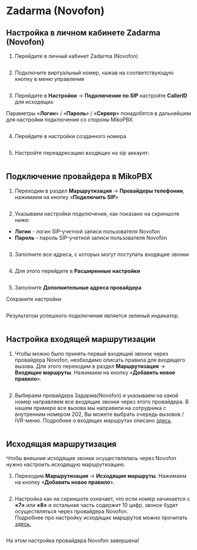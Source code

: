 # Zadarma (Novofon)

## Настройка в личном кабинете Zadarma (Novofon) <a href="#nastrojka_v_lichnom_kabinete_zadarma_novofon" id="nastrojka_v_lichnom_kabinete_zadarma_novofon"></a>

1. Перейдите в личный кабинет Zadarma (Novofon)

<figure><img src="../../.gitbook/assets/1 (26).png" alt=""><figcaption></figcaption></figure>

2. Подключите виртуальный номер, нажав на соответствующую кнопку в меню управления

<figure><img src="../../.gitbook/assets/2 (31).png" alt=""><figcaption></figcaption></figure>

3. Перейдите в **Настройки** → **Подключение по SIP** настройте **CallerID** для исходящих

Параметры «**Логин**» / «**Пароль**» / «**Сервер**» понадобятся в дальнейшем для настройки подключения со стороны MikoPBX

<figure><img src="../../.gitbook/assets/4 (36).png" alt=""><figcaption></figcaption></figure>

4. Перейдите в настройки созданного номера

<figure><img src="../../.gitbook/assets/3 (23).png" alt=""><figcaption></figcaption></figure>

5. Настройте переадресацию входящих на sip аккаунт:

<figure><img src="../../.gitbook/assets/5 (21).png" alt=""><figcaption></figcaption></figure>

## Подключение провайдера в MikoPBX <a href="#podkljuchenie_provajdera_v_mikopbx" id="podkljuchenie_provajdera_v_mikopbx"></a>

1. Переходим в раздел **Маршрутизация** → **Провайдеры телефонии**, нажимаем на кнопку «**Подключить SIP**»

<figure><img src="../../.gitbook/assets/6 (3).png" alt=""><figcaption></figcaption></figure>

2. Указываем настройки подключения, как показано на скриншоте ниже:

* **Логин** - логин SIP-учетной записи пользователя Novofon
* **Пароль** - пароль SIP-учетной записи пользователя Novofon

<figure><img src="../../.gitbook/assets/11 (3).png" alt=""><figcaption></figcaption></figure>

3. Заполните все адреса, с которых могут поступать входящие звонки

<figure><img src="../../.gitbook/assets/8 (3).png" alt=""><figcaption></figcaption></figure>

4. Для этого перейдите в **Расширенные настройки**

<figure><img src="../../.gitbook/assets/12 (10).png" alt=""><figcaption></figcaption></figure>

5. Заполните **Дополнительные адреса провайдера**

Сохраните настройки

<figure><img src="../../.gitbook/assets/10 (11).png" alt=""><figcaption></figcaption></figure>

Результатом успешного подключения является зеленый индикатор.

<figure><img src="../../.gitbook/assets/13 (13).png" alt=""><figcaption></figcaption></figure>

## Настройка входящей маршрутизации <a href="#nastrojka_vxodjaschej_marshrutizacii" id="nastrojka_vxodjaschej_marshrutizacii"></a>

1. Чтобы можно было принять первый входящий звонок через провайдера Novofon, необходимо описать правила для входящего вызова. Для этого переходим в раздел **Маршрутизация** → **Входящие маршруты**. Нажимаем на кнопку «**Добавить новое правило**».

<figure><img src="../../.gitbook/assets/14 (8).png" alt=""><figcaption></figcaption></figure>

2. Выбираем провайдера Задарма(Novofon) и указываем на какой номер направляем все входящие звонки через этого провайдера. В нашем примере все вызова мы направили на сотрудника с внутренним номером 202, Вы можете выбрать очередь вызовов / IVR-меню. Подробнее о входящих маршрутах описано [здесь](../../manual/routing/incoming-routing.md).

<figure><img src="../../.gitbook/assets/15 (5).png" alt=""><figcaption></figcaption></figure>

## Исходящая маршрутизация <a href="#isxodjaschaja_marshrutizacija" id="isxodjaschaja_marshrutizacija"></a>

Чтобы внешние исходящие звонки осуществлялись через Novofon нужно настроить исходящую маршрутизацию.

1. Переходим **Маршрутизация** → **Исходящие маршруты**. Нажимаем на кнопку «**Добавить новое правило**».

<figure><img src="../../.gitbook/assets/16 (1) (1).png" alt=""><figcaption></figcaption></figure>

2. Настройка как на скриншоте означает, что если номер начинается с **«7»** или **«8»** и остальная часть содержит 10 цифр, звонок будет осуществляться через провайдера Novofon.\
   Подробнее про настройку исходящих маршрутов можно прочитать [здесь.](../../manual/routing/outbound-routing.md)

<figure><img src="../../.gitbook/assets/17 (1).png" alt=""><figcaption></figcaption></figure>

На этом настройка провайдера Novofon завершена!
